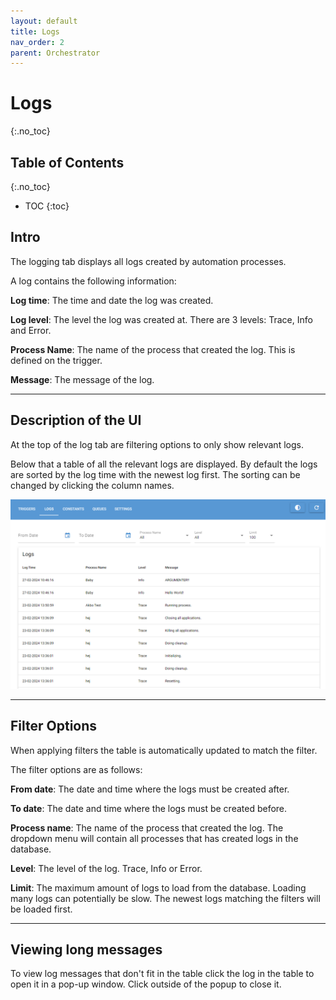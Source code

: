 ```yaml
---
layout: default
title: Logs
nav_order: 2
parent: Orchestrator
---
```


# Logs
{:.no_toc}

## Table of Contents
{:.no_toc}
- TOC
{:toc}

## Intro

The logging tab displays all logs created by automation processes.

A log contains the following information:

**Log time**: The time and date the log was created.

**Log level**: The level the log was created at. There are 3 levels: Trace, Info and Error.

**Process Name**: The name of the process that created the log. This is defined on the trigger.

**Message**: The message of the log.

---

## Description of the UI

At the top of the log tab are filtering options to only show relevant logs.

Below that a table of all the relevant logs are displayed. By default the logs are sorted by
the log time with the newest log first. The sorting can be changed by clicking the column names.

![logging tab](images/logs.png)

---

## Filter Options

When applying filters the table is automatically updated to match the filter.

The filter options are as follows:

**From date**: The date and time where the logs must be created after.

**To date**: The date and time where the logs must be created before.

**Process name**: The name of the process that created the log. The dropdown menu
will contain all processes that has created logs in the database.

**Level**: The level of the log. Trace, Info or Error.

**Limit**: The maximum amount of logs to load from the database. Loading many logs
can potentially be slow. The newest logs matching the filters will be loaded first.

---

## Viewing long messages

To view log messages that don't fit in the table click the log in the table
to open it in a pop-up window. Click outside of the popup to close it.